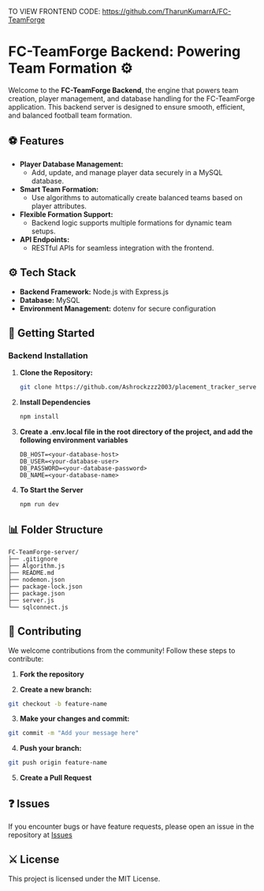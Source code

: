 TO VIEW FRONTEND CODE: https://github.com/TharunKumarrA/FC-TeamForge

# FC-TeamForge Backend: Powering Team Formation ⚙️

Welcome to the **FC-TeamForge Backend**, the engine that powers team creation, player management, and database handling for the FC-TeamForge application. This backend server is designed to ensure smooth, efficient, and balanced football team formation.

## ⚽ **Features**

- **Player Database Management:**
  - Add, update, and manage player data securely in a MySQL database.
- **Smart Team Formation:**
  - Use algorithms to automatically create balanced teams based on player attributes.
- **Flexible Formation Support:**
  - Backend logic supports multiple formations for dynamic team setups.
- **API Endpoints:**
  - RESTful APIs for seamless integration with the frontend.

## ⚙️ **Tech Stack**

- **Backend Framework:** Node.js with Express.js
- **Database:** MySQL
- **Environment Management:** dotenv for secure configuration



## 🚀 **Getting Started**

### **Backend Installation**

1. **Clone the Repository:**
   ```sh
   git clone https://github.com/Ashrockzzz2003/placement_tracker_server/
   ```
    
2. **Install Dependencies**
   
   ```sh
   npm install
   ```
   
3. **Create a .env.local file in the root directory of the project, and add the following environment variables**
   
   ```env
   DB_HOST=<your-database-host>
   DB_USER=<your-database-user>
   DB_PASSWORD=<your-database-password>
   DB_NAME=<your-database-name>
   ```
   
4. **To Start the Server**
   
   ```sh
   npm run dev
   ```
## 📊 **Folder Structure**
```plaintext
FC-TeamForge-server/
├── .gitignore
├── Algorithm.js
├── README.md
├── nodemon.json
├── package-lock.json
├── package.json
├── server.js
└── sqlconnect.js
```
## 🚒 **Contributing**

We welcome contributions from the community! Follow these steps to contribute:

1. **Fork the repository**

2. **Create a new branch:**
  ```bash
  git checkout -b feature-name
  ```
3. **Make your changes and commit:**
  ```bash
  git commit -m "Add your message here"
  ```
4. **Push your branch:**
  ```bash
  git push origin feature-name
  ```
5. **Create a Pull Request**

## ❓ **Issues**

If you encounter bugs or have feature requests, please open an issue in the repository at [Issues](https://github.com/Thanus-Kumaar/FC-TeamForge-server/issues/new)


## ⚔️ **License**

This project is licensed under the MIT License.
 
